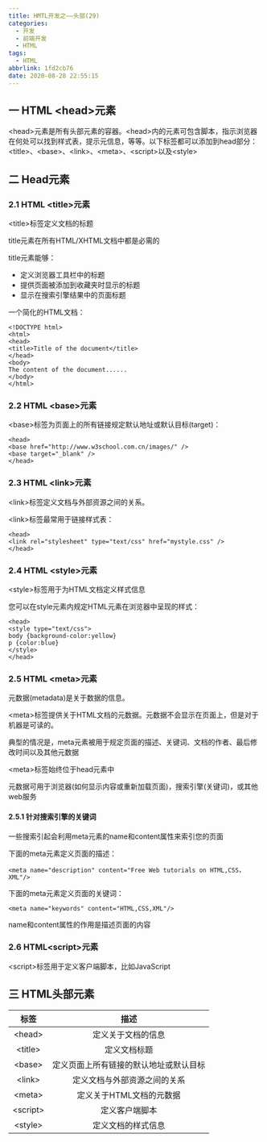 ```yaml
---
title: HMTL开发之——头部(29)
categories:
  - 开发
  - 前端开发
  - HTML
tags:
  - HTML
abbrlink: 1fd2cb76
date: 2020-08-28 22:55:15
---
```

## 一 HTML \<head>元素

\<head>元素是所有头部元素的容器。\<head>内的元素可包含脚本，指示浏览器在何处可以找到样式表，提示元信息，等等。以下标签都可以添加到head部分：\<title>、\<base>、\<link>、\<meta>、\<script>以及\<style>

<!--more-->

## 二 Head元素

### 2.1 HTML \<title>元素

\<title>标签定义文档的标题

title元素在所有HTML/XHTML文档中都是必需的

title元素能够：

* 定义浏览器工具栏中的标题
* 提供页面被添加到收藏夹时显示的标题
* 显示在搜索引擎结果中的页面标题

一个简化的HTML文档：

```
<!DOCTYPE html>
<html>
<head>
<title>Title of the document</title>
</head>
<body>
The content of the document......
</body>
</html>
```

### 2.2 HTML \<base>元素

\<base>标签为页面上的所有链接规定默认地址或默认目标(target)：

```
<head>
<base href="http://www.w3school.com.cn/images/" />
<base target="_blank" />
</head>
```

### 2.3 HTML \<link>元素

\<link>标签定义文档与外部资源之间的关系。

\<link>标签最常用于链接样式表：

```
<head>
<link rel="stylesheet" type="text/css" href="mystyle.css" />
</head>
```

### 2.4 HTML \<style>元素

\<style>标签用于为HTML文档定义样式信息

您可以在style元素内规定HTML元素在浏览器中呈现的样式：

```
<head>
<style type="text/css">
body {background-color:yellow}
p {color:blue}
</style>
</head>
```

### 2.5 HTML \<meta>元素

元数据(metadata)是关于数据的信息。

\<meta>标签提供关于HTML文档的元数据。元数据不会显示在页面上，但是对于机器是可读的。

典型的情况是，meta元素被用于规定页面的描述、关键词、文档的作者、最后修改时间以及其他元数据

\<meta>标签始终位于head元素中

元数据可用于浏览器(如何显示内容或重新加载页面)，搜索引擎(关键词)，或其他web服务

#### 2.5.1 针对搜索引擎的关键词

一些搜索引起会利用meta元素的name和content属性来索引您的页面

下面的meta元素定义页面的描述：

```
<meta name="description" content="Free Web tutorials on HTML,CSS，XML"/>
```

下面的meta元素定义页面的关键词：

```
<meta name="keywords" content="HTML,CSS,XML"/>
```

name和content属性的作用是描述页面的内容

### 2.6 HTML\<script>元素

\<script>标签用于定义客户端脚本，比如JavaScript

## 三 HTML头部元素

|   标签    |                  描述                  |
| :-------: | :------------------------------------: |
|  \<head>  |           定义关于文档的信息           |
| \<title>  |              定义文档标题              |
|  \<base>  | 定义页面上所有链接的默认地址或默认目标 |
|  \<link>  |      定义文档与外部资源之间的关系      |
|  \<meta>  |        定义关于HTML文档的元数据        |
| \<script> |             定义客户端脚本             |
| \<style>  |           定义文档的样式信息           |
